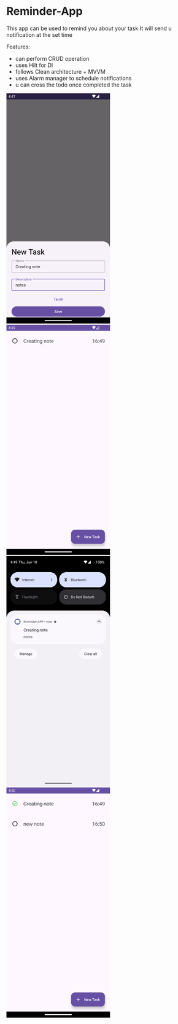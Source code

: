 # Reminder-App
This app can be used to remind you about your task.It will send u notification at the set time <br>

Features:<br>
- can perform CRUD operation
- uses Hilt for DI
- follows Clean architecture + MVVM
- uses Alarm manager to schedule notifications
- u can cross the todo once completed the task

<img src="https://github.com/shalenMathew/Reminder-App/blob/master/gallery/1.png" alt="Splash_Screen" width="270" height="600">
<img src="https://github.com/shalenMathew/Reminder-App/blob/master/gallery/2.png" alt="Splash_Screen" width="270" height="600">
<img src="https://github.com/shalenMathew/Reminder-App/blob/master/gallery/3.png" alt="Splash_Screen" width="270" height="600">
<img src="https://github.com/shalenMathew/Reminder-App/blob/master/gallery/4.png" alt="Splash_Screen" width="270" height="600">


